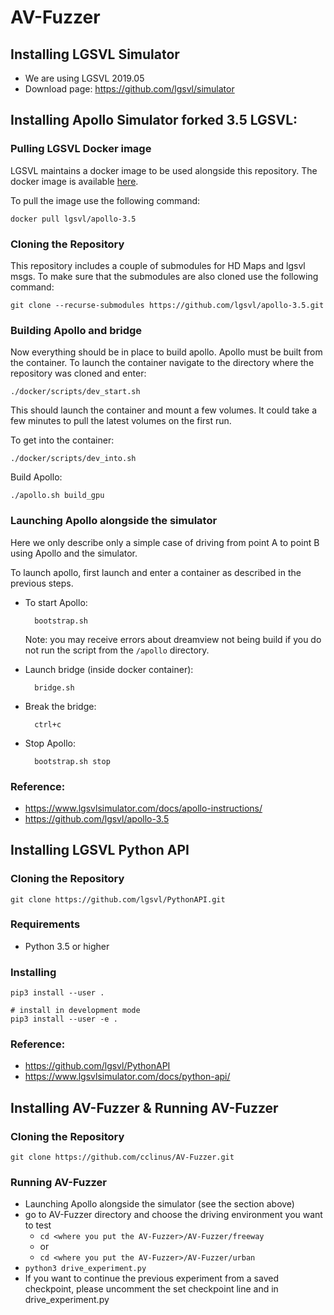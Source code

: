# AV-Fuzzer
## Installing LGSVL Simulator
  * We are using LGSVL 2019.05
  * Download page: https://github.com/lgsvl/simulator
## Installing Apollo Simulator forked 3.5 LGSVL: 
### Pulling LGSVL Docker image
LGSVL maintains a docker image to be used alongside this repository. The docker image is available [here](https://hub.docker.com/r/lgsvl/apollo-3.5/).

To pull the image use the following command:

    docker pull lgsvl/apollo-3.5

### Cloning the Repository
This repository includes a couple of submodules for HD Maps and lgsvl msgs. To make sure that the submodules are also cloned use the following command:

    git clone --recurse-submodules https://github.com/lgsvl/apollo-3.5.git


### Building Apollo and bridge
Now everything should be in place to build apollo. Apollo must be built from the container. To launch the container navigate to the directory where the repository was cloned and enter:

    ./docker/scripts/dev_start.sh

This should launch the container and mount a few volumes. It could take a few minutes to pull the latest volumes on the first run.

To get into the container:

    ./docker/scripts/dev_into.sh

Build Apollo:

    ./apollo.sh build_gpu

### Launching Apollo alongside the simulator

Here we only describe only a simple case of driving from point A to point B using Apollo and the simulator. 

To launch apollo, first launch and enter a container as described in the previous steps.

* To start Apollo:

        bootstrap.sh

    Note: you may receive errors about dreamview not being build if you do not run the script from the `/apollo` directory.

* Launch bridge (inside docker container):

        bridge.sh
* Break the bridge:

        ctrl+c
* Stop Apollo:

        bootstrap.sh stop
        
### Reference:
* https://www.lgsvlsimulator.com/docs/apollo-instructions/
* https://github.com/lgsvl/apollo-3.5


## Installing LGSVL Python API
### Cloning the Repository

    git clone https://github.com/lgsvl/PythonAPI.git    
### Requirements

* Python 3.5 or higher

### Installing

    pip3 install --user .
    
    # install in development mode
    pip3 install --user -e .

### Reference:
* https://github.com/lgsvl/PythonAPI
* https://www.lgsvlsimulator.com/docs/python-api/

## Installing AV-Fuzzer & Running AV-Fuzzer
### Cloning the Repository
    git clone https://github.com/cclinus/AV-Fuzzer.git
    
### Running AV-Fuzzer
* Launching Apollo alongside the simulator (see the section above)
* go to AV-Fuzzer directory and choose the driving environment you want to test 
  * `cd <where you put the AV-Fuzzer>/AV-Fuzzer/freeway` 
  * or
  * `cd <where you put the AV-Fuzzer>/AV-Fuzzer/urban` 
* `python3 drive_experiment.py`
* If you want to continue the previous experiment from a saved checkpoint, please uncomment the set checkpoint line and in drive_experiment.py 
  
